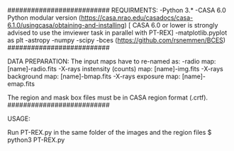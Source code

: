 ##########################
REQUIRMENTS:
-Python 3.*
-CASA 6.0 Python modular version (https://casa.nrao.edu/casadocs/casa-6.1.0/usingcasa/obtaining-and-installing)
[ CASA 6.0 or lower is strongly advised to use the imviewer task in parallel with PT-REX]
-matplotlib.pyplot as plt
-astropy
-numpy 
-scipy
-bces (https://github.com/rsnemmen/BCES)
##########################

DATA PREPARATION:
The input maps have to re-named as:
-radio map: [name]-radio.fits
-X-rays instensity (counts) map: [name]-img.fits
-X-rays background map: [name]-bmap.fits
-X-rays exposure map: [name]-emap.fits

The region and mask box files must be in CASA region format (.crtf).
##########################

USAGE:

Run PT-REX.py in the same folder of the images and the region files
$ python3 PT-REX.py
